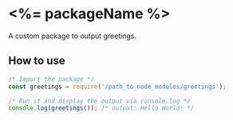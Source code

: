 # <%= packageName %>
A custom package to output greetings.

## How to use
```js
/* Import the package */
const greetings = require('/path_to_node_modules/greetings');

/* Run it and display the output via console.log */
console.log(greetings()); /* output: Hello World! */
```
